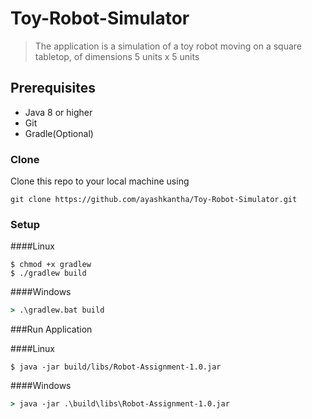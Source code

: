 # Toy-Robot-Simulator

> The application is a simulation of a toy robot moving on a square tabletop, of
  dimensions 5 units x 5 units

## Prerequisites

- Java 8 or higher
- Git
- Gradle(Optional)

### Clone

Clone this repo to your local machine using
```shell
git clone https://github.com/ayashkantha/Toy-Robot-Simulator.git
```

### Setup

####Linux
```shell
$ chmod +x gradlew
$ ./gradlew build
```

####Windows
```cmd
> .\gradlew.bat build
```

###Run Application

####Linux
```shell
$ java -jar build/libs/Robot-Assignment-1.0.jar
```

####Windows
```cmd
> java -jar .\build\libs\Robot-Assignment-1.0.jar
```
